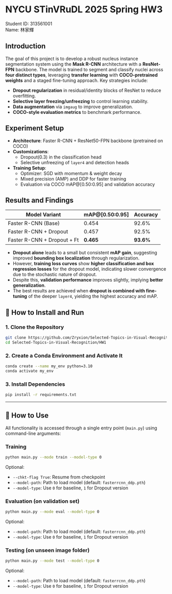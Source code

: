 # NYCU STinVRuDL 2025 Spring HW3
Student ID: 313561001   
Name: 林家輝

## Introduction

The goal of this project is to develop a robust nucleus instance segmentation system using the **Mask R-CNN** architecture with a **ResNet-FPN** backbone. The model is trained to segment and classify nuclei across **four distinct types**, leveraging **transfer learning** with **COCO-pretrained weights** and a staged fine-tuning approach.
Key strategies include: 
* **Dropout regularization** in residual/identity blocks of ResNet to reduce overfitting.
* **Selective layer freezing/unfreezing** to control learning stability.
* **Data augmentation** via `imgaug` to improve generalization.
* **COCO-style evaluation metrics** to benchmark performance.

## Experiment Setup

- **Architecture**: Faster R-CNN + ResNet50-FPN backbone (pretrained on COCO)
- **Customizations**:
  - Dropout(0.3) in the classification head
  - Selective unfreezing of `layer4` and detection heads
- **Training Setup**:
  - Optimizer: SGD with momentum & weight decay
  - Mixed precision (AMP) and DDP for faster training
  - Evaluation via COCO mAP@[0.50:0.95] and validation accuracy

## Results and Findings

| Model Variant                   | mAP@[0.50:0.95] | Accuracy |
|-------------------------------|------------------|----------|
| Faster R-CNN (Base)           | 0.454            | 92.6%    |
| Faster R-CNN + Dropout        | 0.457            | 92.5%    |
| Faster R-CNN + Dropout + Ft   | **0.465**        | **93.6%**|

- **Dropout alone** leads to a small but consistent **mAP gain**, suggesting improved **bounding box localization** through regularization.
- However, **training loss curves** show **higher classification and box regression losses** for the dropout model, indicating slower convergence due to the stochastic nature of dropout.
- Despite this, **validation performance** improves slightly, implying **better generalization**.
- The best results are achieved when **dropout is combined with fine-tuning** of the deeper `layer4`, yielding the highest accuracy and mAP.

## 🔧 How to Install and Run

### 1. Clone the Repository

```bash
git clone https://github.com/Zryxion/Selected-Topics-in-Visual-Recognition
cd Selected-Topics-in-Visual-Recognition/HW1
```

### 2. Create a Conda Environment and Activate It

```bash
conda create --name my_env python=3.10
conda activate my_env
```

### 3. Install Dependencies

```bash
pip install -r requirements.txt
```

---

## 🚀 How to Use

All functionality is accessed through a single entry point (`main.py`) using command-line arguments:

### Training

```bash
python main.py --mode train --model-type 0
```

Optional:
- `--chkt-flag True`: Resume from checkpoint
- `--model-path`: Path to load model (default: `fasterrcnn_ddp.pth`)
- `--model-type`: Use `0` for baseline, `1` for Dropout version

### Evaluation (on validation set)

```bash
python main.py --mode eval --model-type 0
```

Optional:
- `--model-path`: Path to load model (default: `fasterrcnn_ddp.pth`)
- `--model-type`: Use `0` for baseline, `1` for Dropout version

### Testing (on unseen image folder)

```bash
python main.py --mode test --model-type 0
```
Optional:
- `--model-path`: Path to load model (default: `fasterrcnn_ddp.pth`)
- `--model-type`: Use `0` for baseline, `1` for Dropout version

